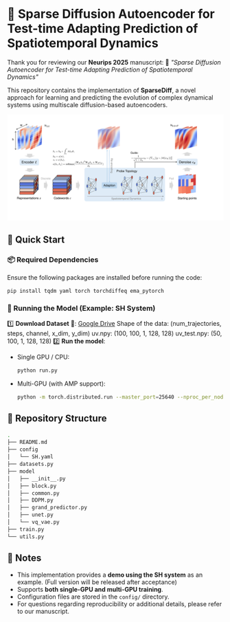 # 🌊 Sparse Diffusion Autoencoder for Test-time Adapting Prediction of Spatiotemporal Dynamics

Thank you for reviewing our **Neurips 2025** manuscript: 📄 *"Sparse Diffusion Autoencoder for Test-time Adapting Prediction of Spatiotemporal Dynamics"*

This repository contains the implementation of **SparseDiff**, a novel approach for learning and predicting the evolution of complex dynamical systems using multiscale diffusion-based autoencoders.

![image](assets/SparseDiff.png)




## 🚀 Quick Start

### 📦 Required Dependencies

Ensure the following packages are installed before running the code:

```
pip install tqdm yaml torch torchdiffeq ema_pytorch
```





### 🏃 Running the Model (Example: SH System)

1️⃣ **Download Dataset** 📂: [Google Drive](https://drive.google.com/drive/folders/1i2A_Bw3mUXcsInx8DvZOaOT7vO57-p9L?usp=sharing)
Shape of the data:  (num_trajectories, steps, channel, x_dim, y_dim)
uv.npy: (100, 100, 1, 128, 128)
uv_test.npy: (50, 100, 1, 128, 128)
2️⃣ **Run the model**:

- Single GPU / CPU:

  ```sh
  python run.py
  ```

- Multi-GPU (with AMP support):

  ```sh
  python -m torch.distributed.run --master_port=25640 --nproc_per_node=8 train.py --use_amp --multi_gpu --system sh
  ```





## 📁 Repository Structure

```sh
.
├── README.md
├── config
│   └── SH.yaml
├── datasets.py
├── model
│   ├── __init__.py
│   ├── block.py
│   ├── common.py
│   ├── DDPM.py
│   ├── grand_predictor.py
│   ├── unet.py
│   └── vq_vae.py
├── train.py
└── utils.py
```





## 📌 Notes

- This implementation provides a **demo using the SH system** as an example. (Full version will be released after acceptance)
- Supports **both single-GPU and multi-GPU training**.
- Configuration files are stored in the `config/` directory.
- For questions regarding reproducibility or additional details, please refer to our manuscript.
